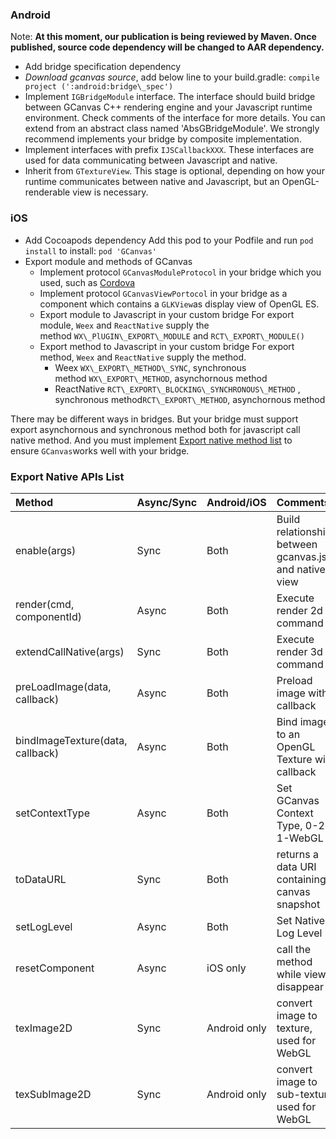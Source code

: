 ### Android

Note: **At this moment, our publication is being reviewed by Maven. Once published, source code dependency will be changed to AAR dependency.**

* Add bridge specification dependency
* _Download gcanvas source_, add below line to your build.gradle:
  `compile project (':android:bridge\_spec')`
* Implement `IGBridgeModule` interface. The interface should build bridge between GCanvas C++ rendering engine and your Javascript runtime environment. Check comments of the interface for more details. You can extend from an abstract class named 'AbsGBridgeModule'. We strongly recommend implements your bridge by composite implementation.
* Implement interfaces with prefix `IJSCallbackXXX`. These interfaces are used for data communicating between Javascript and native.
* Inherit from `GTextureView`. This stage is optional, depending on how your runtime communicates between native and Javascript, but an OpenGL-renderable view is necessary.

### iOS

* Add Cocoapods dependency Add this pod to your Podfile and run `pod install` to install:
  `pod 'GCanvas'`
* Export module and methods of GCanvas
  * Implement protocol `GCanvasModuleProtocol` in your bridge which you used, such as [Cordova](https://cordova.apache.org/)
  * Implement protocol `GCanvasViewPortocol` in your bridge as a component which contains a `GLKView`as display view of OpenGL ES.
  * Export module to Javascript in your custom bridge For export module, `Weex` and `ReactNative` supply the method `WX\_PlUGIN\_EXPORT\_MODULE` and `RCT\_EXPORT\_MODULE()`
  * Export method to Javascript in your custom bridge For export method, `Weex` and `ReactNative` supply the method.
    * Weex `WX\_EXPORT\_METHOD\_SYNC`, synchronous method `WX\_EXPORT\_METHOD`, asynchornous method
    * ReactNative `RCT\_EXPORT\_BLOCKING\_SYNCHRONOUS\_METHOD` , synchronous method`RCT\_EXPORT\_METHOD`, asynchornous method

There may be different ways in bridges. But your bridge must support export asynchornous and synchronous method both for javascript call native method. And you must implement [Export native method list](#expot-native-apis-list) to ensure `GCanvas`works well with your bridge.


### Export Native APIs List
| Method | Async/Sync | Android/iOS | Comments |
| :--- | :--- | :--- | :--- |
| enable(args) | Sync | Both | Build relationships between gcanvas.js and native view |
| render(cmd, componentId) | Async | Both | Execute render 2d command |
| extendCallNative(args) | Sync | Both | Execute render 3d command |
| preLoadImage(data, callback) | Async | Both | Preload image with callback |
| bindImageTexture(data, callback) | Async | Both | Bind image to an OpenGL Texture with callback |
| setContextType | Async | Both | Set GCanvas Context Type, 0-2d, 1-WebGL |
| toDataURL | Sync | Both | returns a data URI containing a canvas snapshot |
| setLogLevel | Async | Both | Set Native Log Level |
| resetComponent | Async | iOS only | call the method while view disappear |
| texImage2D | Sync | Android only | convert image to texture, used for WebGL |
| texSubImage2D | Sync | Android only | convert image to sub-texture, used for WebGL |
